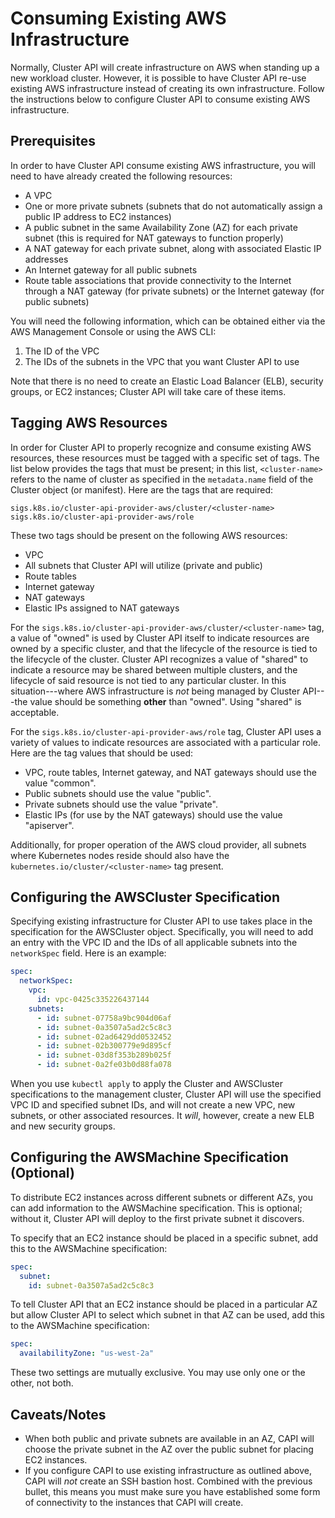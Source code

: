 # Consuming Existing AWS Infrastructure

Normally, Cluster API will create infrastructure on AWS when standing up a new workload cluster. However, it is possible to have Cluster API re-use existing AWS infrastructure instead of creating its own infrastructure. Follow the instructions below to configure Cluster API to consume existing AWS infrastructure.

## Prerequisites

In order to have Cluster API consume existing AWS infrastructure, you will need to have already created the following resources:

* A VPC
* One or more private subnets (subnets that do not automatically assign a public IP address to EC2 instances)
* A public subnet in the same Availability Zone (AZ) for each private subnet (this is required for NAT gateways to function properly)
* A NAT gateway for each private subnet, along with associated Elastic IP addresses
* An Internet gateway for all public subnets
* Route table associations that provide connectivity to the Internet through a NAT gateway (for private subnets) or the Internet gateway (for public subnets)

You will need the following information, which can be obtained either via the AWS Management Console or using the AWS CLI:

1. The ID of the VPC
2. The IDs of the subnets in the VPC that you want Cluster API to use

Note that there is no need to create an Elastic Load Balancer (ELB), security groups, or EC2 instances; Cluster API will take care of these items.

## Tagging AWS Resources

In order for Cluster API to properly recognize and consume existing AWS resources, these resources must be tagged with a specific set of tags. The list below provides the tags that must be present; in this list, `<cluster-name>` refers to the name of cluster as specified in the `metadata.name` field of the Cluster object (or manifest). Here are the tags that are required:

    sigs.k8s.io/cluster-api-provider-aws/cluster/<cluster-name>
    sigs.k8s.io/cluster-api-provider-aws/role

These two tags should be present on the following AWS resources:

* VPC
* All subnets that Cluster API will utilize (private and public)
* Route tables
* Internet gateway
* NAT gateways
* Elastic IPs assigned to NAT gateways

For the `sigs.k8s.io/cluster-api-provider-aws/cluster/<cluster-name>` tag, a value of "owned" is used by Cluster API itself to indicate resources are owned by a specific cluster, and that the lifecycle of the resource is tied to the lifecycle of the cluster. Cluster API recognizes a value of "shared" to indicate a resource may be shared between multiple clusters, and the lifecycle of said resource is not tied to any particular cluster. In this situation---where AWS infrastructure is _not_ being managed by Cluster API---the value should be something **other** than "owned". Using "shared" is acceptable.

For the `sigs.k8s.io/cluster-api-provider-aws/role` tag, Cluster API uses a variety of values to indicate resources are associated with a particular role. Here are the tag values that should be used:

* VPC, route tables, Internet gateway, and NAT gateways should use the value "common".
* Public subnets should use the value "public".
* Private subnets should use the value "private".
* Elastic IPs (for use by the NAT gateways) should use the value "apiserver".

Additionally, for proper operation of the AWS cloud provider, all subnets where Kubernetes nodes reside should also have the `kubernetes.io/cluster/<cluster-name>` tag present.

## Configuring the AWSCluster Specification

Specifying existing infrastructure for Cluster API to use takes place in the specification for the AWSCluster object. Specifically, you will need to add an entry with the VPC ID and the IDs of all applicable subnets into the `networkSpec` field. Here is an example:

```yaml
spec:
  networkSpec:
    vpc:
      id: vpc-0425c335226437144
    subnets:
      - id: subnet-07758a9bc904d06af
      - id: subnet-0a3507a5ad2c5c8c3
      - id: subnet-02ad6429dd0532452
      - id: subnet-02b300779e9d895cf
      - id: subnet-03d8f353b289b025f
      - id: subnet-0a2fe03b0d88fa078
```

When you use `kubectl apply` to apply the Cluster and AWSCluster specifications to the management cluster, Cluster API will use the specified VPC ID and specified subnet IDs, and will not create a new VPC, new subnets, or other associated resources. It _will_, however, create a new ELB and new security groups.

## Configuring the AWSMachine Specification (Optional)

To distribute EC2 instances across different subnets or different AZs, you can add information to the AWSMachine specification. This is optional; without it, Cluster API will deploy to the first private subnet it discovers.

To specify that an EC2 instance should be placed in a specific subnet, add this to the AWSMachine specification:

```yaml
spec:
  subnet:
    id: subnet-0a3507a5ad2c5c8c3
```

To tell Cluster API that an EC2 instance should be placed in a particular AZ but allow Cluster API to select which subnet in that AZ can be used, add this to the AWSMachine specification:

```yaml
spec:
  availabilityZone: "us-west-2a"
```

These two settings are mutually exclusive. You may use only one or the other, not both.

## Caveats/Notes

* When both public and private subnets are available in an AZ, CAPI will choose the private subnet in the AZ over the public subnet for placing EC2 instances.
* If you configure CAPI to use existing infrastructure as outlined above, CAPI will _not_ create an SSH bastion host. Combined with the previous bullet, this means you must make sure you have established some form of connectivity to the instances that CAPI will create.
